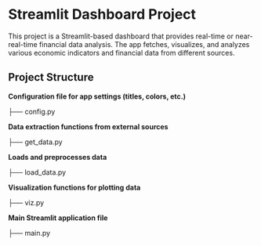 # Streamlit Dashboard Project

This project is a Streamlit-based dashboard that provides real-time or near-real-time financial data analysis. The app fetches, visualizes, and analyzes various economic indicators and financial data from different sources.

## Project Structure

**Configuration file for app settings (titles, colors, etc.)**

├── config.py 

**Data extraction functions from external sources**

├── get_data.py


**Loads and preprocesses data** 

├── load_data.py 


 **Visualization functions for plotting data**

├── viz.py


**Main Streamlit application file**

├── main.py



